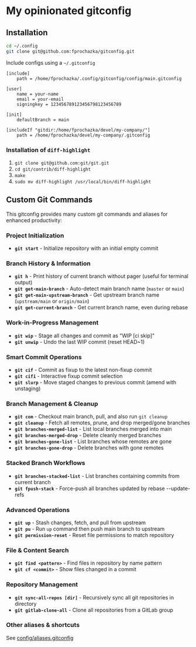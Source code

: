 # My opinionated gitconfig

## Installation

```bash
cd ~/.config
git clone git@github.com:fprochazka/gitconfig.git
```

Include configs using a `~/.gitconfig`

```.gitconfig
[include]
    path = /home/fprochazka/.config/gitconfig/config/main.gitconfig

[user]
    name = your-name
    email = your-email
    signingkey = 123456789123456798123456789

[init]
    defaultBranch = main

[includeIf "gitdir:/home/fprochazka/devel/my-company/"]
    path = /home/fprochazka/devel/my-company/.gitconfig
```

### Installation of `diff-highlight`

1. `git clone git@github.com:git/git.git`
2. `cd git/contrib/diff-highlight`
3. `make`
4. `sudo mv diff-highlight /usr/local/bin/diff-highlight`

## Custom Git Commands

This gitconfig provides many custom git commands and aliases for enhanced productivity:

### Project Initialization
- **`git start`** - Initialize repository with an initial empty commit

### Branch History & Information
- **`git h`** - Print history of current branch without pager (useful for terminal output)
- **`git get-main-branch`** - Auto-detect main branch name (`master` or `main`)
- **`git get-main-upstream-branch`** - Get upstream branch name (`upstream/main` or `origin/main`)
- **`git get-current-branch`** - Get current branch name, even during rebase

### Work-in-Progress Management
- **`git wip`** - Stage all changes and commit as "WIP [ci skip]"
- **`git unwip`** - Undo the last WIP commit (reset HEAD~1)

### Smart Commit Operations
- **`git cif`** - Commit as fixup to the latest non-fixup commit
- **`git cifi`** - Interactive fixup commit selection
- **`git slurp`** - Move staged changes to previous commit (amend with unstaging)

### Branch Management & Cleanup
- **`git com`** - Checkout main branch, pull, and also run `git cleanup`
- **`git cleanup`** - Fetch all remotes, prune, and drop merged/gone branches
- **`git branches-merged-list`** - List local branches merged into main
- **`git branches-merged-drop`** - Delete cleanly merged branches
- **`git branches-gone-list`** - List branches whose remotes are gone
- **`git branches-gone-drop`** - Delete branches with gone remotes

### Stacked Branch Workflows
- **`git branches-stacked-list`** - List branches containing commits from current branch
- **`git fpush-stack`** - Force-push all branches updated by rebase --update-refs

### Advanced Operations
- **`git up`** - Stash changes, fetch, and pull from upstream
- **`git pu`** - Run `up` command then push main branch to upstream
- **`git permission-reset`** - Reset file permissions to match repository

### File & Content Search
- **`git find <pattern>`** - Find files in repository by name pattern
- **`git cf <commit>`** - Show files changed in a commit

### Repository Management
- **`git sync-all-repos [dir]`** - Recursively sync all git repositories in directory
- **`git gitlab-clone-all`** - Clone all repositories from a GitLab group

### Other aliases & shortcuts

See [config/aliases.gitconfig](https://github.com/fprochazka/gitconfig/blob/master/config/aliases.gitconfig)
